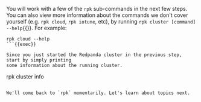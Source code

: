 You will work with a few of the `rpk` sub-commands in the next few steps. You can also view more information about the commands we don't cover yourself (e.g. `rpk cloud`, `rpk iotune`, etc), by running
`rpk cluster [command] --help`{{}}. For example:

```
rpk cloud --help
```{{exec}}

Since you just started the Redpanda cluster in the previous step, start by simply printing
some information about the running cluster.

```
rpk cluster info
```{{exec}}

We'll come back to `rpk` momentarily. Let's learn about topics next.